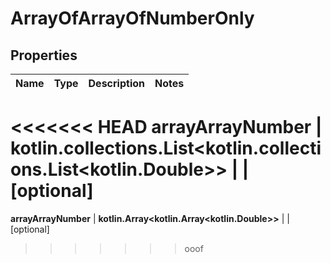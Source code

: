 
# ArrayOfArrayOfNumberOnly

## Properties
Name | Type | Description | Notes
------------ | ------------- | ------------- | -------------
<<<<<<< HEAD
**arrayArrayNumber** | **kotlin.collections.List&lt;kotlin.collections.List&lt;kotlin.Double&gt;&gt;** |  |  [optional]
=======
**arrayArrayNumber** | **kotlin.Array&lt;kotlin.Array&lt;kotlin.Double&gt;&gt;** |  |  [optional]
>>>>>>> ooof



